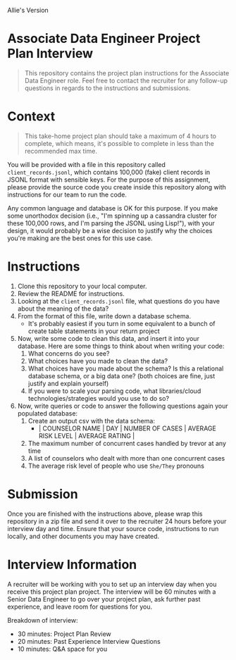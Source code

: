 Allie's Version

# Associate Data Engineer Project Plan Interview
> This repository contains the project plan instructions for the Associate Data Engineer role.
Feel free to contact the recruiter for any follow-up questions in regards to the instructions and submissions.

# Context
> This take-home project plan should take a maximum of 4 hours to complete, which means, it's possible to complete in less than the recommended max time. 

You will be provided with a file in this repository called `client_records.jsonl`, which contains 100,000 (fake) client records in JSONL format with sensible keys. For the purpose of this assignment, please provide the source code you create inside this repository along with instructions for our team to run the code. 

Any common language and database is OK for this purpose. If you make some unorthodox decision (i.e., "I'm spinning up a cassandra cluster for these 100,000 rows, and I'm parsing the JSONL using Lisp!"), with your design, it would probably be a wise decision to justify why the choices you're making are the best ones for this use case.

# Instructions
1. Clone this repository to your local computer.
2. Review the README for instructions.
3. Looking at the `client_records.jsonl` file, what questions do you have about the meaning of the data?
4. From the format of this file, write down a database schema.
   * It's probably easiest if you turn in some equivalent to a bunch of create table statements in your return project
5. Now, write some code to clean this data, and insert it into your database. Here are some things to think about when writing your code:
   1. What concerns do you see?
   2. What choices have you made to clean the data?
   3. What choices have you made about the schema? Is this a relational database schema, or a big data one? (both choices are fine, just justify and explain yourself)
   4. If you were to scale your parsing code, what libraries/cloud technologies/strategies would you use to do so?
4. Now, write queries or code to answer the following questions again your populated database:
   1. Create an output csv with the data schema:
       * | COUNSELOR NAME  | DAY  | NUMBER OF CASES  | AVERAGE RISK LEVEL  | AVERAGE RATING  |
    2. The maximum number of concurrent cases handled by trevor at any time
    3. A list of counselors who dealt with more than one concurrent cases
    4. The average risk level of people who use `She/They` pronouns

# Submission
Once you are finished with the instructions above, please wrap this repository in a zip file and send it over to the recruiter 24 hours before your interview day and time. Ensure that your source code, instructions to run locally, and other documents you may have created. 

# Interview Information
A recruiter will be working with you to set up an interview day when you receive this project plan project. The interview will be 60 minutes with a Senior Data Engineer to go over your project plan, ask further past experience, and leave room for questions for you.

Breakdown of interview:
* 30 minutes: Project Plan Review
* 20 minutes: Past Experience Interview Questions
* 10 minutes: Q&A space for you
